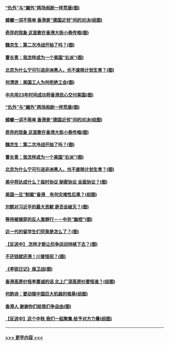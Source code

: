 #### [“仇外”与“媚外”两场闹剧一样荒唐(图)](../pages/p4/907689.md?t=09180911) 
#### [蟑螂一词不简单 香港是“德国近邻”间的对决(组图)](../pages/p4/907618.md?t=09180911) 
#### [奇异的现象 这首歌在香港大街小巷传唱(图)](../pages/p4/907583.md?t=09180911) 
#### [魏京生：第二次冷战开始了吗？(图)](../pages/p4/907581.md?t=09180911) 
#### [曹长青：我怎样成为一个美国“右派”(图)](../pages/p4/907580.md?t=09180911) 
#### [北京为什么宁可引进非洲黑人，也不废除计划生育？(图)](../pages/p4/907577.md?t=09180911) 
#### [何清涟：美国工人为何拒绝工会(图)](../pages/p4/907701.md?t=09180911) 
#### [中共用23年时间成功将香港民心交付美国(图)](../pages/p4/907698.md?t=09180911) 
#### [“仇外”与“媚外”两场闹剧一样荒唐(图)](../pages/p4/907689.md?t=09180911) 
#### [蟑螂一词不简单 香港是“德国近邻”间的对决(组图)](../pages/p4/907618.md?t=09180911) 
#### [奇异的现象 这首歌在香港大街小巷传唱(图)](../pages/p4/907583.md?t=09180911) 
#### [魏京生：第二次冷战开始了吗？(图)](../pages/p4/907581.md?t=09180911) 
#### [曹长青：我怎样成为一个美国“右派”(图)](../pages/p4/907580.md?t=09180911) 
#### [北京为什么宁可引进非洲黑人，也不废除计划生育？(图)](../pages/p4/907577.md?t=09180911) 
#### [美中将达成什么？临时协议 秘密协议 全面协议？(图)](../pages/p4/907576.md?t=09180911) 
#### [美国一旦“制裁”香港　有何灾难性后果？(组图)](../pages/p4/907575.md?t=09180911) 
#### [刘鹤对习近平的最大贡献 是否会破灭？(图)](../pages/p4/907509.md?t=09180911) 
#### [等待被揭穿的反人类罪行－－中共“脑控”(图)](../pages/p4/907167.md?t=09180911) 
#### [这一代的留学生们究竟是怎么了？(图)](../pages/p4/907473.md?t=09180911) 
#### [【反送中】 怎样才能让抗争运动持续下去？(图)](../pages/p4/907466.md?t=09180911) 
#### [不还钱就还港！川普怪招？(图)](../pages/p4/907474.md?t=09180911) 
#### [《李锐日记》保卫战(图)](../pages/p4/907465.md?t=09180911) 
#### [香港高房价怪李嘉诚的话 北上广深高房价要怪谁？(组图)](../pages/p4/907471.md?t=09180911) 
#### [何韵诗：要动摇中国巨大机器的根基(组图)](../pages/p4/907469.md?t=09180911) 
#### [香港人 谢谢你们给我们争自由(图)](../pages/p4/907402.md?t=09180911) 
#### [【反送中】这个中秋 我们一起聚集 给予对方力量(组图)](../pages/p4/907401.md?t=09180911) 

----
#### [ >>> 更早内容 <<< ](../indexes/p4-earlier.md)
